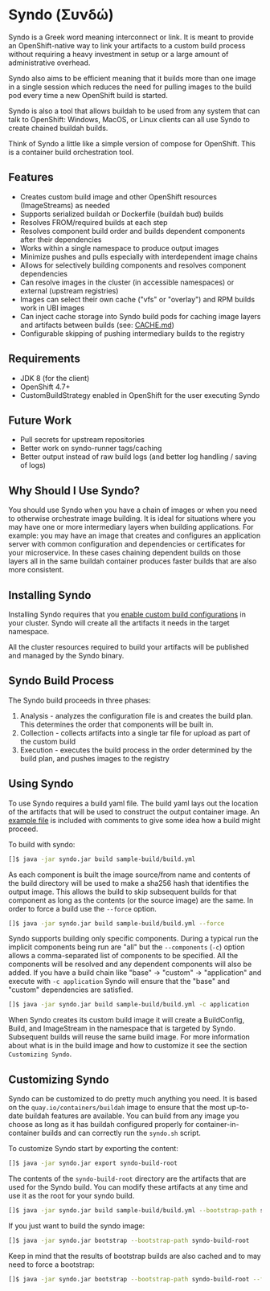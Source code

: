 # Syndo (Συνδώ)
Syndo is a Greek word meaning interconnect or link. It is meant to provide an OpenShift-native way to link
your artifacts to a custom build process without requiring a heavy investment in setup or a large amount
of administrative overhead.

Syndo also aims to be efficient meaning that it builds more than one image in a single session which reduces
the need for pulling images to the build pod every time a new OpenShift build is started.

Syndo is also a tool that allows buildah to be used from any system that can talk to OpenShift: Windows, MacOS, or 
Linux clients can all use Syndo to create chained buildah builds.

Think of Syndo a little like a simple version of compose for OpenShift. This is a container build orchestration
tool.

## Features
* Creates custom build image and other OpenShift resources (ImageStreams) as needed
* Supports serialized buildah or Dockerfile (buildah bud) builds
* Resolves FROM/required builds at each step
* Resolves component build order and builds dependent components after their dependencies
* Works within a single namespace to produce output images
* Minimize pushes and pulls especially with interdependent image chains
* Allows for selectively building components and resolves component dependencies
* Can resolve images in the cluster (in accessible namespaces) or external (upstream registries)
* Images can select their own cache ("vfs" or "overlay") and RPM builds work in UBI images
* Can inject cache storage into Syndo build pods for caching image layers and artifacts between builds (see: [CACHE.md](CACHE.md))
* Configurable skipping of pushing intermediary builds to the registry

## Requirements
* JDK 8 (for the client)
* OpenShift 4.7+
* CustomBuildStrategy enabled in OpenShift for the user executing Syndo

## Future Work
* Pull secrets for upstream repositories
* Better work on syndo-runner tags/caching
* Better output instead of raw build logs (and better log handling / saving of logs)

## Why Should I Use Syndo?
You should use Syndo when you have a chain of images or when you need to otherwise orchestrate image building. It is ideal for situations
where you may have one or more intermediary layers when building applications. For example: you may have an image that creates and configures
an application server with common configuration and dependencies or certificates for your microservice. In these cases chaining dependent
builds on those layers all in the same buildah container produces faster builds that are also more consistent.

## Installing Syndo
Installing Syndo requires that you [enable custom build configurations](https://docs.openshift.com/container-platform/4.7/cicd/builds/securing-builds-by-strategy.html#securing-builds-by-strategy) 
in your cluster. Syndo will create all the artifacts it needs in the target namespace.

All the cluster resources required to build your artifacts will be published and managed by the Syndo binary.

## Syndo Build Process
The Syndo build proceeds in three phases:
1. Analysis - analyzes the configuration file is and creates the build plan. This determines the order that components will be built in.
2. Collection - collects artifacts into a single tar file for upload as part of the custom build
3. Execution - executes the build process in the order determined by the build plan, and pushes images to the registry

## Using Syndo
To use Syndo requires a build yaml file. The build yaml lays out the location of the artifacts that will be used
to construct the output container image. An [example file](sample-build/build.yml) is included with
comments to give some idea how a build might proceed.

To build with syndo:
```bash
[]$ java -jar syndo.jar build sample-build/build.yml
```

As each component is built the image source/from name and contents of the build directory will be used to make a sha256
hash that identifies the output image. This allows the build to skip subsequent builds for that component as long as the
contents (or the source image) are the same. In order to force a build use the `--force` option.
```bash
[]$ java -jar syndo.jar build sample-build/build.yml --force
```

Syndo supports building only specific components. During a typical run the implicit components being run are "all" but
the `--components` (`-c`) option allows a comma-separated list of components to be specified. All the components will
be resolved and any dependent components will also be added. If you have a build chain like "base" -> "custom" -> "application"
and execute with `-c application` Syndo will ensure that the "base" and "custom" dependencies are satisfied.
```bash
[]$ java -jar syndo.jar build sample-build/build.yml -c application
```

When Syndo creates its custom build image it will create a BuildConfig, Build, and ImageStream in the namespace that is targeted by Syndo. 
Subsequent builds will reuse the same build image.  For more information about what is in the build image and how to customize it
see the section `Customizing Syndo`.

## Customizing Syndo
Syndo can be customized to do pretty much anything you need. It is based on the `quay.io/containers/buildah` image to ensure that
the most up-to-date buildah features are available. You can build from any image you choose as long as it has buildah configured
properly for container-in-container builds and can correctly run the `syndo.sh` script.

To customize Syndo start by exporting the content:
```bash
[]$ java -jar syndo.jar export syndo-build-root
```

The contents of the `syndo-build-root` directory are the artifacts that are used for the Syndo build. You can modify these artifacts
at any time and use it as the root for your syndo build.
```bash
[]$ java -jar syndo.jar build sample-build/build.yml --bootstrap-path syndo-build-root 
```

If you just want to build the syndo image:
```bash
[]$ java -jar syndo.jar bootstrap --bootstrap-path syndo-build-root
```

Keep in mind that the results of bootstrap builds are also cached and to may need to force a bootstrap:
```bash
[]$ java -jar syndo.jar bootstrap --bootstrap-path syndo-build-root --force-bootstrap
```

